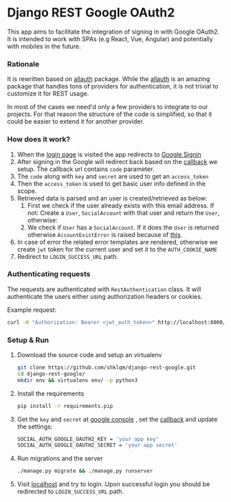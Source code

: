 # Django REST Google OAuth2

This app aims to facilitate the integration of signing in with Google OAuth2.
It is intended to work with SPAs (e.g React, Vue, Angular) and potentially
 with mobiles in the future.


### Rationale
It is rewritten based on [allauth](https://github.com/pennersr/django-allauth) 
package. 
While the [allauth](https://github.com/pennersr/django-allauth) is an
 amazing package that handles tons of providers for authentication, it is
 not trivial to customize it for REST usage.

In most of the cases we need'd only a few providers to integrate to our
 projects. For that reason the structure of the code is simplified, so
 that it could be easier to extend it for another provider.
 
### How does it work?
1. When the [login page](http://127.0.0.1:8000/accounts/google/login/) is
 visited the app redirects to [Google Signin](https://accounts.google.com/signin/oauth/)
2. After signing in the Google will redirect back based on the [callback](http://127.0.0.1:8000/accounts/google/login/callback) 
we setup. The callback url contains `code` parameter.
3. The `code` along with `key` and `secret` are used to get an `access_token`
4. Then the `access_token` is used to get basic user info defined in the
 scope. 
5. Retrieved data is parsed and an user is created/retrieved as below:
    1. First we check if the user already exists with this email address. If
     not:  Create a `User`, `SocialAccount` with that user and return
      the `User`,  otherwise:
    2. We check if `User` has a `SocialAccount`. If it does the `User`
     is returned otherwise `AccountExistError` is raised because of [this](https://github.com/pennersr/django-allauth/blob/master/allauth/socialaccount/adapter.py#L150).
6. In case of error the related error templates are rendered, otherwise we
 create `jwt` token for the current user and set it to the `AUTH_COOKIE_NAME` 
7. Redirect to `LOGIN_SUCCESS_URL` path.

### Authenticating requests
The requests are authenticated with `RestAuthentication` class.
It will authenticate the users either using authorization headers or cookies.

Example request:
```bash
curl -H "Authorization: Bearer <jwt_auth_token>" http://localhost:8000/your/protected/view
```

### Setup & Run

1. Download the source code and setup an virtualenv
    ```bash
    git clone https://github.com/shklqm/django-rest-google.git
    cd django-rest-google/
    mkdir env && virtualenv env/ -p python3
    ```
2. Install the requirements
    ```bash
    pip install -r requirements.pip
    ```
3. Get the `key` and `secret` at [google console](https://console.developers.google.com/apis/credentials)
    , set the [callback](http://127.0.0.1:8000/accounts/google/login/callback)
    and update the settings: 
    ```bash
    SOCIAL_AUTH_GOOGLE_OAUTH2_KEY = 'your app key'
    SOCIAL_AUTH_GOOGLE_OAUTH2_SECRET = 'your app secret'
    ```
4. Run migrations and the server
    ```bash
   ./manage.py migrate && ./manage.py runserver 
   ```

5. Visit [localhost](http://127.0.0.1:8000/accounts/google/login/) and try
 to login. Upon successful login you should be redirected to
  `LOGIN_SUCCESS_URL` path.
